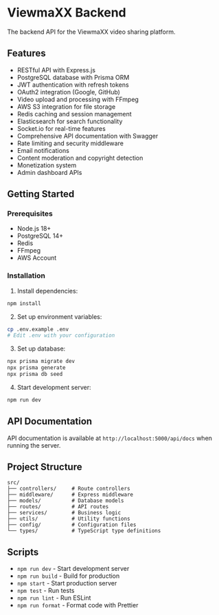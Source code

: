 # ViewmaXX Backend

The backend API for the ViewmaXX video sharing platform.

## Features

- RESTful API with Express.js
- PostgreSQL database with Prisma ORM
- JWT authentication with refresh tokens
- OAuth2 integration (Google, GitHub)
- Video upload and processing with FFmpeg
- AWS S3 integration for file storage
- Redis caching and session management
- Elasticsearch for search functionality
- Socket.io for real-time features
- Comprehensive API documentation with Swagger
- Rate limiting and security middleware
- Email notifications
- Content moderation and copyright detection
- Monetization system
- Admin dashboard APIs

## Getting Started

### Prerequisites

- Node.js 18+
- PostgreSQL 14+
- Redis
- FFmpeg
- AWS Account

### Installation

1. Install dependencies:
```bash
npm install
```

2. Set up environment variables:
```bash
cp .env.example .env
# Edit .env with your configuration
```

3. Set up database:
```bash
npx prisma migrate dev
npx prisma generate
npx prisma db seed
```

4. Start development server:
```bash
npm run dev
```

## API Documentation

API documentation is available at `http://localhost:5000/api/docs` when running the server.

## Project Structure

```
src/
├── controllers/     # Route controllers
├── middleware/      # Express middleware
├── models/          # Database models
├── routes/          # API routes
├── services/        # Business logic
├── utils/           # Utility functions
├── config/          # Configuration files
└── types/           # TypeScript type definitions
```

## Scripts

- `npm run dev` - Start development server
- `npm run build` - Build for production
- `npm start` - Start production server
- `npm test` - Run tests
- `npm run lint` - Run ESLint
- `npm run format` - Format code with Prettier